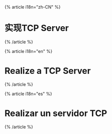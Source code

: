 {% article i18n="zh-CN" %}

# 实现TCP Server

{% /article %}

{% article i18n="en" %}

# Realize a TCP Server

{% /article %}

{% article i18n="es" %}

# Realizar un servidor TCP

{% /article %}